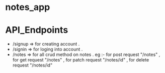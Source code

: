 # notes_app

# API_Endpoints
* /signup => for creating account .
* /signin => for loging into account .
* /notes => for all crud method on notes . eg :- for post request "/notes" , for get request "/notes" , for patch request "/notes/id" , for delete request "/notes/id"
